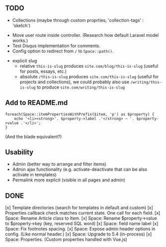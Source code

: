 
## TODO

- Collections (maybe through custom proprties, 'collection-tags' : 'sketch')
* Move user route inside controller. (Research how default Laravel model works.)
* Test Disqus implementation for comments.
* Config option to redirect from `/` to `Space::path()`.
- explicit slug
  - relative `this-is-slug` produces `site.com/blog/this-is-slug` (useful for posts, essays, etc.)
  - absolute `/this-is-slug` produces `site.com/this-is-slug` (useful for projects and collections), we could probably also use `/writing/this-is-slug` to produce `site.com/writing/this-is-slug`

## Add to README.md

```
foreach(Space::itemPropertiesWithPrefix($item, 'p') as $property) {
    echo '<li><strong>'. $property->label .'</strong> — '. $property->value .'</li>';
}
```

(And the blade equivalent?)

## Usability

- Admin (better way to arrange and filter items)
- Admin ajax functionality (e.g. activate-deactivate that can be also activate in templates)
- Permalink more explicit (visible in all pages and admin)

## DONE

[x] Template directories (search for templates in default and custom)
[x] Properties callback check matches current state. One call for each field.
[x] Space: Rename Article class to Item.
[x] Space: Rename $property→value to $property→key (key, reserved SQL word)
[x] Space: field name label
[x] Space: Fix footnotes spacing.
[x] Space: Expose admin header options in config. (Like normal header.)
[x] Space: Upgrade to 5.4 (in-process)
[x] Space: Properties. (Custom properties handled with Vue.js)
